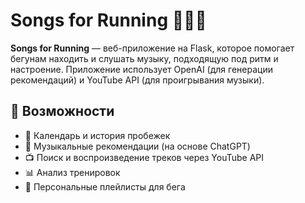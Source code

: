 # Songs for Running 🏃‍♂️🎵

**Songs for Running** — веб-приложение на Flask, которое помогает бегунам находить и слушать музыку, подходящую под ритм и настроение. Приложение использует OpenAI (для генерации рекомендаций) и YouTube API (для проигрывания музыки).

## 🔧 Возможности

- 📅 Календарь и история пробежек
- 🎵 Музыкальные рекомендации (на основе ChatGPT)
- 📺 Поиск и воспроизведение треков через YouTube API
- 📊 Анализ тренировок
- 🏃 Персональные плейлисты для бега


